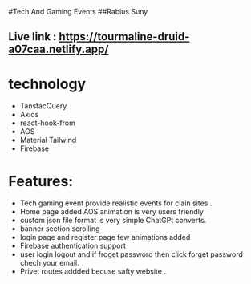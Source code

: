 #Tech And Gaming Events
##Rabius Suny
## Live link : https://tourmaline-druid-a07caa.netlify.app/


# technology
- TanstacQuery
- Axios
- react-hook-from
- AOS
- Material Tailwind
- Firebase
  


# Features:
- Tech gaming event provide realistic events for clain sites .
- Home page added AOS animation is very users friendly
- custom json file format is very simple ChatGPt converts.
- banner section scrolling 
- login page and register page few animations added
- Firebase authentication support 
- user login logout and if froget password then click forget password chech your email.
- Privet routes  addded becuse safty website .
